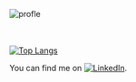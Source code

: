 ![profle](https://user-images.githubusercontent.com/68390087/91794770-dfa10300-ebe9-11ea-8ab1-1adcf06482ef.jpg)

<br></br>
[![Top Langs](https://github-readme-stats.vercel.app/api/top-langs/?username=bubblezdb)](https://github.com/bubblezdb/github-readme-stats)

<!-- Actual text -->

You can find me on [![LinkedIn][2.2]][2].

<!-- Icons -->


[2.2]: https://raw.githubusercontent.com/MartinHeinz/MartinHeinz/master/linkedin-3-16.png 

<!-- Links to your social media accounts -->


[2]: https://www.linkedin.com/in/desiblaney/

